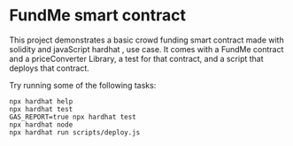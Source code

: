 # FundMe smart contract

This project demonstrates a basic crowd funding smart contract made with solidity and javaScript hardhat , use case. It comes with a FundMe contract and a priceConverter Library, a test for that contract, and a script that deploys that contract.

Try running some of the following tasks:

```shell
npx hardhat help
npx hardhat test
GAS_REPORT=true npx hardhat test
npx hardhat node
npx hardhat run scripts/deploy.js
```
